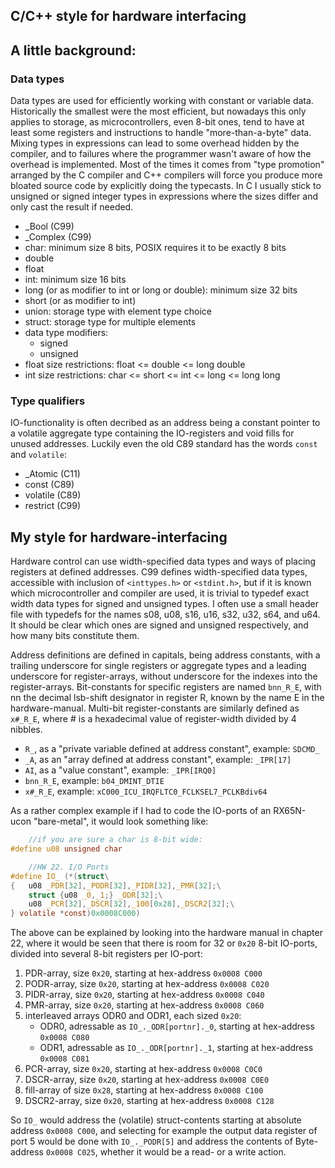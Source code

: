 C/C++ style for hardware interfacing
---
## A little background:
### Data types
Data types are used for efficiently working with constant or variable data.
Historically the smallest were the most efficient, but nowadays this only
applies to storage, as microcontrollers, even 8-bit ones, tend to have at
least some registers and instructions to handle "more-than-a-byte" data.
Mixing types in expressions can lead to some overhead hidden by the compiler,
and to failures where the programmer wasn't aware of how the overhead is
implemented. Most of the times it comes from "type promotion" arranged by
the C compiler and C++ compilers will force you produce more bloated source
code by explicitly doing the typecasts.
In C I usually stick to unsigned or signed integer types in expressions
where the sizes differ and only cast the result if needed.
- \_Bool (C99)
- \_Complex (C99)
- char: minimum size 8 bits, POSIX requires it to be exactly 8 bits
- double
- float
- int: minimum size 16 bits
- long (or as modifier to int or long or double): minimum size 32 bits
- short (or as modifier to int)
- union: storage type with element type choice
- struct: storage type for multiple elements
- data type modifiers:
  - signed
  - unsigned
- float size restrictions: float <= double <= long double
- int size restrictions: char <= short <= int <= long <= long long

### Type qualifiers
IO-functionality is often decribed as an address being a
constant pointer to a volatile aggregate type
containing the IO-registers and void fills for unused addresses.
Luckily even the old C89 standard has the words `const` and `volatile`:
- \_Atomic (C11)
- const (C89)
- volatile (C89)
- restrict (C99)

## My style for hardware-interfacing
Hardware control can use width-specified data types and ways of placing
registers at defined addresses. C99 defines width-specified data types, 
accessible with inclusion of `<inttypes.h>` or `<stdint.h>`, but if it is 
known which microcontroller and compiler are used, it is trivial to typedef
exact width data types for signed and unsigned types. 
I often use a small header file with typedefs for the names s08, u08, s16, u16,
s32, u32, s64, and u64. It should be clear which ones are signed and unsigned
respectively, and how many bits constitute them.

Address definitions are defined in capitals, being address constants, 
with a trailing underscore for single registers or aggregate types and a 
leading underscore for register-arrays, without underscore for the indexes 
into the register-arrays. 
Bit-constants for specific registers are named `bnn_R_E`, 
with nn the decimal lsb-shift designator in register R, 
known by the name E in the hardware-manual.
Multi-bit register-constants are similarly defined as `x#_R_E`, 
where \# is a hexadecimal value of register-width divided by 4 nibbles.
- `R_`, as a "private variable defined at address constant", example: `SDCMD_`
- `_A`, as an "array defined at address constant", example: `_IPR[17]`
- `AI`, as a "value constant", example: `_IPR[IRQ0]`
- `bnn_R_E`, example: `b04_DMINT_DTIE`
- `x#_R_E`, example: `xC000_ICU_IRQFLTC0_FCLKSEL7_PCLKBdiv64`

As a rather complex example if I had to code the IO-ports of an RX65N-ucon
"bare-metal", it would look something like:
```.c
    //if you are sure a char is 8-bit wide:
#define u08 unsigned char

    //HW 22. I/O Ports
#define IO_ (*(struct\
{	u08 _PDR[32],_PODR[32],_PIDR[32],_PMR[32];\
	struct {u08 _0,_1;} _ODR[32];\
	u08 _PCR[32],_DSCR[32],_100[0x28],_DSCR2[32];\
} volatile *const)0x0008C000)
```
The above can be explained by looking into the hardware manual in chapter 22, 
where it would be seen that there is room for 32 or `0x20` 8-bit IO-ports, 
divided into several 8-bit registers per IO-port:
1. PDR-array, size `0x20`, starting at hex-address `0x0008 C000`
2. PODR-array, size `0x20`, starting at hex-address `0x0008 C020`
3. PIDR-array, size `0x20`, starting at hex-address `0x0008 C040`
4. PMR-array, size `0x20`, starting at hex-address `0x0008 C060`
5. interleaved arrays ODR0 and ODR1, each sized `0x20`:
   - ODR0, adressable as `IO_._ODR[portnr]._0`, starting at hex-address `0x0008 C080`
   - ODR1, adressable as `IO_._ODR[portnr]._1`, starting at hex-address `0x0008 C081`
6. PCR-array, size `0x20`, starting at hex-address `0x0008 C0C0`
7. DSCR-array, size `0x20`, starting at hex-address `0x0008 C0E0`
8. fill-array of size `0x28`, starting at hex-address `0x0008 C100`
9. DSCR2-array, size `0x20`, starting at hex-address `0x0008 C128`

So `IO_` would address the (volatile) struct-contents starting at absolute address
`0x0008 C000`, and selecting for example the output data register of port 5 would
be done with `IO_._PODR[5]` and address the contents of Byte-address `0x0008 C025`,
whether it would be a read- or a write action.
